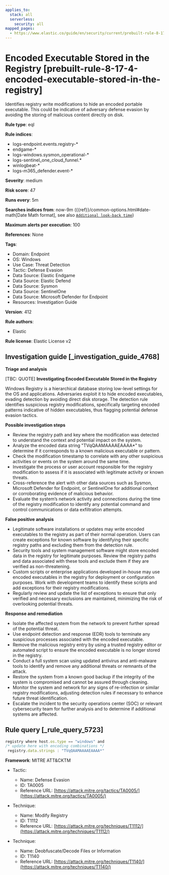 ```yaml
---
applies_to:
  stack: all
  serverless:
    security: all
mapped_pages:
  - https://www.elastic.co/guide/en/security/current/prebuilt-rule-8-17-4-encoded-executable-stored-in-the-registry.html
---
```


# Encoded Executable Stored in the Registry [prebuilt-rule-8-17-4-encoded-executable-stored-in-the-registry]

Identifies registry write modifications to hide an encoded portable executable. This could be indicative of adversary defense evasion by avoiding the storing of malicious content directly on disk.

**Rule type**: eql

**Rule indices**:

* logs-endpoint.events.registry-*
* endgame-*
* logs-windows.sysmon_operational-*
* logs-sentinel_one_cloud_funnel.*
* winlogbeat-*
* logs-m365_defender.event-*

**Severity**: medium

**Risk score**: 47

**Runs every**: 5m

**Searches indices from**: now-9m ({{ref}}/common-options.html#date-math[Date Math format], see also [`Additional look-back time`](docs-content://solutions/security/detect-and-alert/create-detection-rule.md#rule-schedule))

**Maximum alerts per execution**: 100

**References**: None

**Tags**:

* Domain: Endpoint
* OS: Windows
* Use Case: Threat Detection
* Tactic: Defense Evasion
* Data Source: Elastic Endgame
* Data Source: Elastic Defend
* Data Source: Sysmon
* Data Source: SentinelOne
* Data Source: Microsoft Defender for Endpoint
* Resources: Investigation Guide

**Version**: 412

**Rule authors**:

* Elastic

**Rule license**: Elastic License v2

## Investigation guide [_investigation_guide_4768]

**Triage and analysis**

[TBC: QUOTE]
**Investigating Encoded Executable Stored in the Registry**

Windows Registry is a hierarchical database storing low-level settings for the OS and applications. Adversaries exploit it to hide encoded executables, evading detection by avoiding direct disk storage. The detection rule identifies suspicious registry modifications, specifically targeting encoded patterns indicative of hidden executables, thus flagging potential defense evasion tactics.

**Possible investigation steps**

* Review the registry path and key where the modification was detected to understand the context and potential impact on the system.
* Analyze the encoded data string "TVqQAAMAAAAEAAAA*" to determine if it corresponds to a known malicious executable or pattern.
* Check the modification timestamp to correlate with any other suspicious activities or events on the system around the same time.
* Investigate the process or user account responsible for the registry modification to assess if it is associated with legitimate activity or known threats.
* Cross-reference the alert with other data sources such as Sysmon, Microsoft Defender for Endpoint, or SentinelOne for additional context or corroborating evidence of malicious behavior.
* Evaluate the system’s network activity and connections during the time of the registry modification to identify any potential command and control communications or data exfiltration attempts.

**False positive analysis**

* Legitimate software installations or updates may write encoded executables to the registry as part of their normal operation. Users can create exceptions for known software by identifying their specific registry paths and excluding them from the detection rule.
* Security tools and system management software might store encoded data in the registry for legitimate purposes. Review the registry paths and data associated with these tools and exclude them if they are verified as non-threatening.
* Custom scripts or enterprise applications developed in-house may use encoded executables in the registry for deployment or configuration purposes. Work with development teams to identify these scripts and add exceptions for their registry modifications.
* Regularly review and update the list of exceptions to ensure that only verified and necessary exclusions are maintained, minimizing the risk of overlooking potential threats.

**Response and remediation**

* Isolate the affected system from the network to prevent further spread of the potential threat.
* Use endpoint detection and response (EDR) tools to terminate any suspicious processes associated with the encoded executable.
* Remove the malicious registry entry by using a trusted registry editor or automated script to ensure the encoded executable is no longer stored in the registry.
* Conduct a full system scan using updated antivirus and anti-malware tools to identify and remove any additional threats or remnants of the attack.
* Restore the system from a known good backup if the integrity of the system is compromised and cannot be assured through cleaning.
* Monitor the system and network for any signs of re-infection or similar registry modifications, adjusting detection rules if necessary to enhance future threat identification.
* Escalate the incident to the security operations center (SOC) or relevant cybersecurity team for further analysis and to determine if additional systems are affected.


## Rule query [_rule_query_5723]

```js
registry where host.os.type == "windows" and
/* update here with encoding combinations */
 registry.data.strings : "TVqQAAMAAAAEAAAA*"
```

**Framework**: MITRE ATT&CKTM

* Tactic:

    * Name: Defense Evasion
    * ID: TA0005
    * Reference URL: [https://attack.mitre.org/tactics/TA0005/](https://attack.mitre.org/tactics/TA0005/)

* Technique:

    * Name: Modify Registry
    * ID: T1112
    * Reference URL: [https://attack.mitre.org/techniques/T1112/](https://attack.mitre.org/techniques/T1112/)

* Technique:

    * Name: Deobfuscate/Decode Files or Information
    * ID: T1140
    * Reference URL: [https://attack.mitre.org/techniques/T1140/](https://attack.mitre.org/techniques/T1140/)



